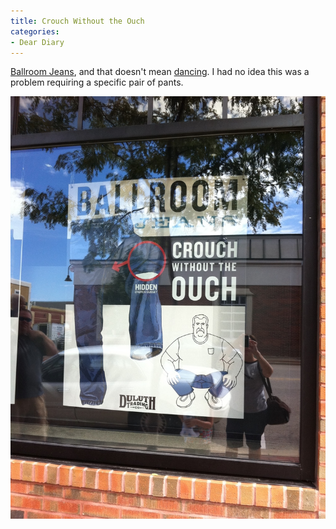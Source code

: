 ```yaml
---
title: Crouch Without the Ouch
categories:
- Dear Diary
---
```


[Ballroom Jeans](http://www.duluthtrading.com/store/duluth-ingenuity/gusseted-ballroom-jeans/gusseted-ballroom-jeans.aspx), and that doesn't mean [dancing](http://en.wikipedia.org/wiki/Ballroom_dancing).
I had no idea this was a problem requiring a specific pair of pants.

[![](/assets/posts/2011/Crouch-Without-the-Ouch.jpg)](http://thingelstad.com/s/crouch-without-the-ouch/crouch-without-the-ouch/img)
